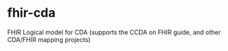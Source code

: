 # fhir-cda
FHIR Logical model for CDA (supports the CCDA on FHIR guide, and other CDA/FHIR mapping projects)
